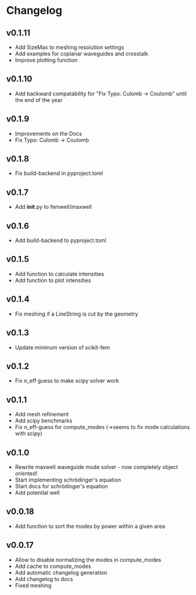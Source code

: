 # Changelog

## v0.1.11
- Add SizeMax to meshing resolution settings
- Add examples for coplanar waveguides and crosstalk
- Improve plotting function

## v0.1.10
- Add backward compatability for "Fix Typo: Culomb -> Coulomb" until the end of the year

## v0.1.9
- Improvements on the Docs
- Fix Typo: Culomb -> Coulomb

## v0.1.8

- Fix build-backend in pyproject.toml

## v0.1.7

- Add __init__.py to femwell/maxwell

## v0.1.6

- Add build-backend to pyproject.toml

## v0.1.5

- Add function to calculate intensities
- Add function to plot intensities

## v0.1.4

- Fix meshing if a LineString is cut by the geometry

## v0.1.3

- Update minimum version of scikit-fem

## v0.1.2

- Fix n_eff guess to make scipy solver work

## v0.1.1

- Add mesh refinement
- Add scipy benchmarks
- Fix n_eff-guess for compute_modes (->seems to fix mode calculations with scipy)

## v0.1.0

- Rewrite maxwell waveguide mode solver - now completely object oriented!
- Start implementing schrödinger's equation
- Start docs for schrödinger's equation
- Add potential well

## v0.0.18

- Add function to sort the modes by power within a given area

## v0.0.17

- Allow to disable normalizing the modes in compute_modes
- Add cache to compute_modes
- Add automatic changelog generation
- Add changelog to docs
- Fixed meshing
